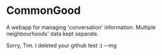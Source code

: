 # CommonGood
A webapp for managing 'conversation' information. Multiple neighbourhoods' data kept separate.

Sorry, Tim. I deleted your github test
:)
--mg
